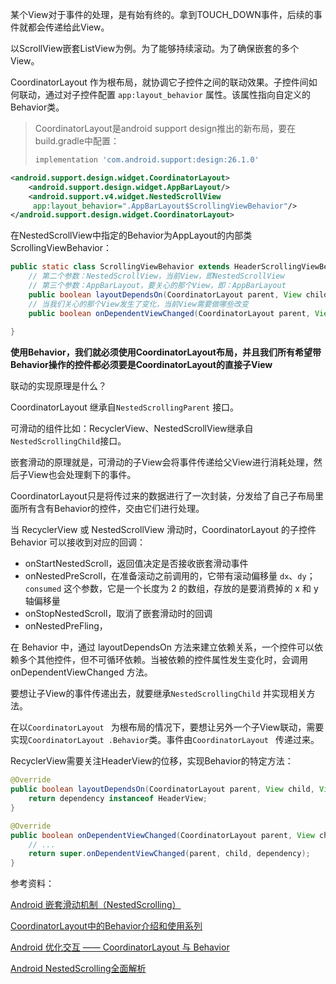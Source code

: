 某个View对于事件的处理，是有始有终的。拿到TOUCH_DOWN事件，后续的事件就都会传递给此View。

以ScrollView嵌套ListView为例。为了能够持续滚动。为了确保嵌套的多个View。



CoordinatorLayout 作为根布局，就协调它子控件之间的联动效果。子控件间如何联动，通过对子控件配置 `app:layout_behavior` 属性。该属性指向自定义的Behavior类。

> CoordinatorLayout是android support design推出的新布局，要在build.gradle中配置：
>
> ```groovy
> implementation 'com.android.support:design:26.1.0'
> ```

```xml
<android.support.design.widget.CoordinatorLayout>
	<android.support.design.widget.AppBarLayout/>
	<android.support.v4.widget.NestedScrollView
 	 app:layout_behavior=".AppBarLayout$ScrollingViewBehavior"/>
</android.support.design.widget.CoordinatorLayout>
```

在NestedScrollView中指定的Behavior为AppLayout的内部类ScrollingViewBehavior：

```java
public static class ScrollingViewBehavior extends HeaderScrollingViewBehavior {
    // 第二个参数：NestedScrollView，当前View，即NestedScrollView
    // 第三个参数：AppBarLayout，要关心的那个View，即：AppBarLayout
    public boolean layoutDependsOn(CoordinatorLayout parent, View child, View dependency);
    // 当我们关心的那个View发生了变化，当前View需要做哪些改变
    public boolean onDependentViewChanged(CoordinatorLayout parent, View child,View dependency);
    
}
```



**使用Behavior，我们就必须使用CoordinatorLayout布局，并且我们所有希望带Behavior操作的控件都必须要是CoordinatorLayout的直接子View**

联动的实现原理是什么？

CoordinatorLayout 继承自`NestedScrollingParent` 接口。

可滑动的组件比如：RecyclerView、NestedScrollView继承自`NestedScrollingChild`接口。

嵌套滑动的原理就是，可滑动的子View会将事件传递给父View进行消耗处理，然后子View也会处理剩下的事件。

CoordinatorLayout只是将传过来的数据进行了一次封装，分发给了自己子布局里面所有含有Behavior的控件，交由它们进行处理。

当 RecyclerView 或 NestedScrollView 滑动时，CoordinatorLayout 的子控件 Behavior 可以接收到对应的回调：

- onStartNestedScroll，返回值决定是否接收嵌套滑动事件
- onNestedPreScroll，在准备滚动之前调用的，它带有滚动偏移量 `dx`、`dy`；`consumed` 这个参数，它是一个长度为 2 的数组，存放的是要消费掉的 x 和 y 轴偏移量
- onStopNestedScroll，取消了嵌套滑动时的回调
- onNestedPreFling，



在 Behavior 中，通过 layoutDependsOn 方法来建立依赖关系，一个控件可以依赖多个其他控件，但不可循环依赖。当被依赖的控件属性发生变化时，会调用 onDependentViewChanged 方法。



要想让子View的事件传递出去，就要继承`NestedScrollingChild` 并实现相关方法。

在以`CoordinatorLayout ` 为根布局的情况下，要想让另外一个子View联动，需要实现`CoordinatorLayout .Behavior`类。事件由`CoordinatorLayout ` 传递过来。



RecyclerView需要关注HeaderView的位移，实现Behavior的特定方法：

```java
@Override
public boolean layoutDependsOn(CoordinatorLayout parent, View child, View dependency) {
    return dependency instanceof HeaderView;
}

@Override
public boolean onDependentViewChanged(CoordinatorLayout parent, View child, View dependency) {
	// ...
    return super.onDependentViewChanged(parent, child, dependency);
}
```



参考资料：

[Android 嵌套滑动机制（NestedScrolling）](https://segmentfault.com/a/1190000002873657)

[CoordinatorLayout中的Behavior介绍和使用系列](https://segmentfault.com/a/1190000006666005)

[Android 优化交互 —— CoordinatorLayout 与 Behavior](https://segmentfault.com/a/1190000005024216)

[Android NestedScrolling全面解析](https://www.jianshu.com/p/f09762df81a5)



